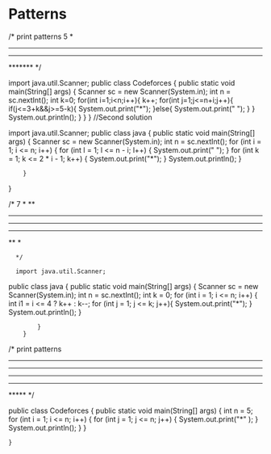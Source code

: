# Patterns
/*  print patterns
5
   *  
  ***  
 *****  
*******   */

import java.util.Scanner;
public class Codeforces {
    public static void main(String[] args) {
        Scanner sc = new Scanner(System.in);
        int n = sc.nextInt();
        int k=0;
        for(int i=1;i<n;i++){
            k++;
            for(int j=1;j<=n+i;j++){
                if(j<=3+k&&j>=5-k){
                    System.out.print("*");
                }else{
                    System.out.print(" ");
                }
            }
            System.out.println();
        }
    }
}
//Second solution

import java.util.Scanner;
public class java {
    public static void main(String[] args) {
        Scanner sc = new Scanner(System.in);
        int n = sc.nextInt();
        for (int i = 1; i <= n; i++) {
                for (int l = 1; l <= n - i; l++) {
                    System.out.print(" ");
                }
                for (int k = 1; k <= 2 * i - 1; k++) {
                    System.out.print("*");
                }
                System.out.println();
            }

        }
}

/*
7
*
**
***
****
***
**
*

      */

      import java.util.Scanner;
public class java {
    public static void main(String[] args) {
        Scanner sc = new Scanner(System.in);
        int n = sc.nextInt();
        int k = 0;
        for (int i = 1; i <= n; i++) {
            int i1 = i <= 4 ? k++ : k--;
            for (int j = 1; j <= k; j++){
                    System.out.print("*");
                }
            System.out.println();
            }
        
            }
        }
/* print patterns
*****
*****
*****
*****
*****   */

public class Codeforces {
    public static void main(String[] args) {
        int n = 5;
        for (int i = 1; i <= n; i++) {
            for (int j = 1; j <= n; j++) {
                System.out.print("*" );
            }
            System.out.println();
        }
       }

    }
